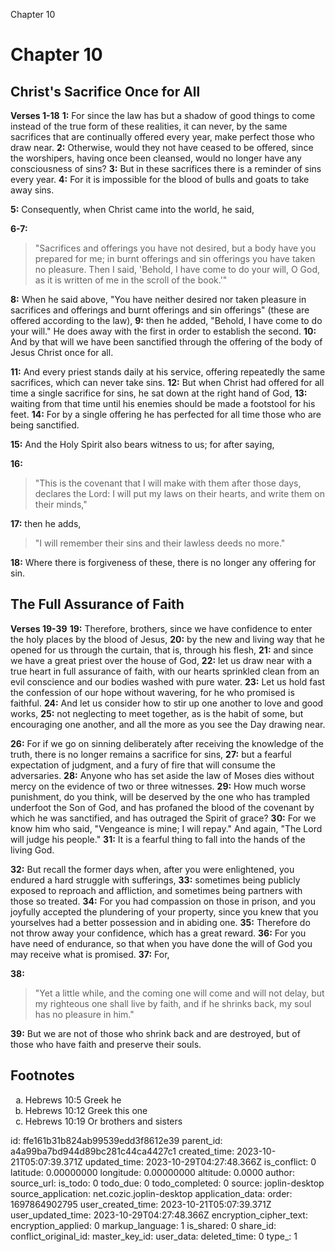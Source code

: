 Chapter 10

# Chapter 10

## Christ's Sacrifice Once for All

**Verses 1-18**
**1:** For since the law has but a shadow of good things to come instead of the true form of these realities, it can never, by the same sacrifices that are continually offered every year, make perfect those who draw near.
**2:** Otherwise, would they not have ceased to be offered, since the worshipers, having once been cleansed, would no longer have any consciousness of sins?
**3:** But in these sacrifices there is a reminder of sins every year.
**4:** For it is impossible for the blood of bulls and goats to take away sins.

**5:** Consequently, when Christ came into the world, he said,

**6-7:** 
> "Sacrifices and offerings you have not desired,
> but a body have you prepared for me;
> in burnt offerings and sin offerings
> you have taken no pleasure.
> Then I said, 'Behold, I have come to do your will, O God,
> as it is written of me in the scroll of the book.'"

**8:** When he said above, "You have neither desired nor taken pleasure in sacrifices and offerings and burnt offerings and sin offerings" (these are offered according to the law),
**9:** then he added, "Behold, I have come to do your will." He does away with the first in order to establish the second.
**10:** And by that will we have been sanctified through the offering of the body of Jesus Christ once for all.

**11:** And every priest stands daily at his service, offering repeatedly the same sacrifices, which can never take sins.
**12:** But when Christ had offered for all time a single sacrifice for sins, he sat down at the right hand of God,
**13:** waiting from that time until his enemies should be made a footstool for his feet.
**14:** For by a single offering he has perfected for all time those who are being sanctified.

**15:** And the Holy Spirit also bears witness to us; for after saying,

**16:**
> "This is the covenant that I will make with them
> after those days, declares the Lord:
> I will put my laws on their hearts,
> and write them on their minds,"

**17:** then he adds,
> "I will remember their sins and their lawless deeds no more."

**18:** Where there is forgiveness of these, there is no longer any offering for sin.

## The Full Assurance of Faith

**Verses 19-39**
**19:** Therefore, brothers, since we have confidence to enter the holy places by the blood of Jesus,
**20:** by the new and living way that he opened for us through the curtain, that is, through his flesh,
**21:** and since we have a great priest over the house of God,
**22:** let us draw near with a true heart in full assurance of faith, with our hearts sprinkled clean from an evil conscience and our bodies washed with pure water. 
**23:** Let us hold fast the confession of our hope without wavering, for he who promised is faithful.
**24:** And let us consider how to stir up one another to love and good works,
**25:** not neglecting to meet together, as is the habit of some, but encouraging one another, and all the more as you see the Day drawing near.

**26:** For if we go on sinning deliberately after receiving the knowledge of the truth, there is no longer remains a sacrifice for sins,
**27:** but a fearful expectation of judgment, and a fury of fire that will consume the adversaries.
**28:** Anyone who has set aside the law of Moses dies without mercy on the evidence of two or three witnesses.
**29:** How much worse punishment, do you think, will be deserved by the one who has trampled underfoot the Son of God, and has profaned the blood of the covenant by which he was sanctified, and has outraged the Spirit of grace?
**30:** For we know him who said, "Vengeance is mine; I will repay." And again, "The Lord will judge his people."
**31:** It is a fearful thing to fall into the hands of the living God.

**32:** But recall the former days when, after you were enlightened, you endured a hard struggle with sufferings,
**33:** sometimes being publicly exposed to reproach and affliction, and sometimes being partners with those so treated.
**34:** For you had compassion on those in prison, and you joyfully accepted the plundering of your property, since you knew that you yourselves had a better possession and in abiding one.
**35:** Therefore do not throw away your confidence, which has a great reward.
**36:** For you have need of endurance, so that when you have done the will of God you may receive what is promised.
**37:** For,

**38:**
> "Yet a little while,
> and the coming one will come and will not delay,
> but my righteous one shall live by faith,
> and if he shrinks back,
> my soul has no pleasure in him."

**39:** But we are not of those who shrink back and are destroyed, but of those who have faith and preserve their souls.

## Footnotes

<ol type='a'>
	<li>Hebrews 10:5 Greek he</li>
	<li>Hebrews 10:12 Greek this one</li>
	<li>Hebrews 10:19 Or brothers and sisters</li>
</ol>


id: ffe161b31b824ab99539edd3f8612e39
parent_id: a4a99ba7bd944d89bc281c44ca4427c1
created_time: 2023-10-21T05:07:39.371Z
updated_time: 2023-10-29T04:27:48.366Z
is_conflict: 0
latitude: 0.00000000
longitude: 0.00000000
altitude: 0.0000
author: 
source_url: 
is_todo: 0
todo_due: 0
todo_completed: 0
source: joplin-desktop
source_application: net.cozic.joplin-desktop
application_data: 
order: 1697864902795
user_created_time: 2023-10-21T05:07:39.371Z
user_updated_time: 2023-10-29T04:27:48.366Z
encryption_cipher_text: 
encryption_applied: 0
markup_language: 1
is_shared: 0
share_id: 
conflict_original_id: 
master_key_id: 
user_data: 
deleted_time: 0
type_: 1